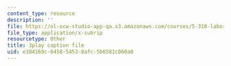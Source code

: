 ```yaml
---
content_type: resource
description: ''
file: https://ol-ocw-studio-app-qa.s3.amazonaws.com/courses/5-310-laboratory-chemistry-fall-2019/e104169c645854538afc5b6581c060a0_J23egLCM2tc.vtt
file_type: application/x-subrip
resourcetype: Other
title: 3play caption file
uid: e104169c-6458-5453-8afc-5b6581c060a0
---
```

